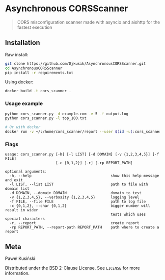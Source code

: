 # Asynchronous CORSScanner
> CORS misconfiguration scanner made with asyncio and aiohttp for the fastest execution

## Installation

Raw install:
```sh
git clone https://github.com/Djkusik/AsynchronousCORSScanner.git
cd AsynchronousCORSScanner
pip install -r requirements.txt
```

Using docker:
```sh
docker build -t cors_scanner .
```

### Usage example

```sh
python cors_scanner.py -d example.com -v 5 -f output.log
python cors_scanner.py -l top_100.txt

# Or with docker
docker run -v ~/:/home/cors_scanner/report --user $(id -u):cors_scanner cors_scanner -d example.com -r
```

### Flags

```
usage: cors_scanner.py [-h] [-l LIST] [-d DOMAIN] [-v {1,2,3,4,5}] [-f FILE]
                       [-c {0,1,2}] [-r] [-rp REPORT_PATH]

optional arguments:
  -h, --help                                    show this help message and exit
  -l LIST, --list LIST                          path to file with domain list
  -d DOMAIN, --domain DOMAIN                    domain to test
  -v {1,2,3,4,5}, --verbosity {1,2,3,4,5}       logging level
  -f FILE, --file FILE                          path to log file
  -c {0,1,2}, --char {0,1,2}                    bigger number will result in wider 
                                                tests which uses special characters
  -r, --report                                  create report
  -rp REPORT_PATH, --report-path REPORT_PATH    path where to create a report
```

## Meta

Paweł Kusiński

Distributed under the BSD 2-Clause License. See ``LICENSE`` for more information.